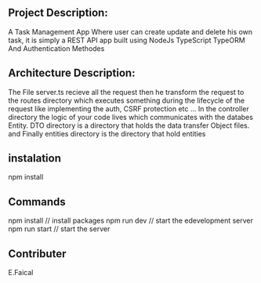 ## Project Description: 
A Task Management App Where user can create update and delete his own task, it is simply a REST API app built using NodeJs TypeScript TypeORM And Authentication Methodes
## Architecture Description: 
The File server.ts recieve all the request then he transform the request to the routes directory which executes something during the lifecycle of the request like implementing the auth, CSRF protection etc ... In the controller directory the logic of your code lives which communicates with the databes Entity. DTO directory is a directory that holds the data transfer Object files. and Finally entities directory is the directory that hold entities 

## instalation 
npm install

## Commands
npm install // install packages
npm run dev // start the edevelopment server
npm run start // start the server 
## Contributer
E.Faical 


